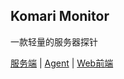 ## Komari Monitor
一款轻量的服务器探针

[服务端](https://github.com/komari-monitor/komari) | [Agent](https://github.com/komari-monitor/komari-agent) | [Web前端](https://github.com/komari-monitor/komari-web)

